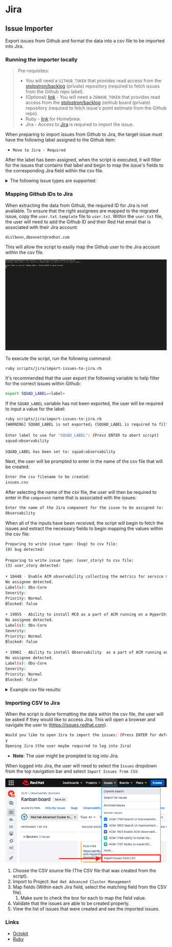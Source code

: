 # Jira

## Issue Importer

Export issues from Github and format the data into a csv file to be imported into Jira.

### Running the importer locally

> Pre-requisites:
>
> - You will need a `GITHUB_TOKEN` that provides read access from the [stolostron/backlog](https://github.com/stolostron/backlog) (private) repository (required to fetch issues from the Github repo label).
> - (Optional) [link](https://app.zenhub.com/settings/tokens) - You will need a `ZENHUB_TOKEN` that provides read access from the [stolostron/backlog](https://github.com/stolostron/backlog) zenhub board (private) repository (required to fetch issue's point estimate from the Github repo).
> - Ruby - [link](https://mac.install.guide/ruby/13.html) for Homebrew.
> - Jira - Access to [Jira](issues.redhat.com) is required to import the issue.

When preparing to import issues from Github to Jira, the target issue must have the following label assigned to the Github item:

- `Move to Jira - Required`

After the label has been assigned, when the script is executed, it will filter for the issues that contains that label and begin to map the issue's fields to the corresponding Jira field within the csv file.

<details>
    <summary>
        The following issue types are supported:
    </summary>

1. Blogs
2. Bugs
3. Enhancements
4. Epics
5. Tasks
6. User Stories

</details>

### Mapping Github IDs to Jira

When extracting the data from Github, the required ID for Jira is not available. To ensure that the right assignees are mapped to the migrated issue, copy the `user.txt.template` file to `user.txt`. Within the `user.txt` file, the user will need to add the Github ID and their Red Hat email that is associated with their Jira account:

```bash
dislbenn,dbennett@redhat.com
```

This will allow the script to easily map the Github user to the Jira account within the csv file.

![Jira Issue Importer](docs/images/import-issues-to-jira.gif)

To execute the script, run the following command:

```bash
ruby scripts/jira/import-issues-to-jira.rb
```

It's recommended that the user export the following variable to help filter for the correct issues within Github:

```bash
export SQUAD_LABEL=<label>
```

If the `SQUAD_LABEL` variable has not been exported, the user will be required to input a value for the label:

```bash
ruby scripts/jira/import-issues-to-jira.rb
[WARNING] SQUAD_LABEL is not exported; (SQUAD_LABEL is required to filter squad issues)

Enter label to use for "SQUAD_LABEL": (Press ENTER to abort script)
squad:observability

SQUAD_LABEL has been set to: squad:observability
```

Next, the user will be prompted to enter in the name of the csv file that will be created:

```bash
Enter the csv filename to be created:
issues.csv
```

After selecting the name of the csv file, the user will then be required to enter in the `component` name that is associated with the issues:

```bash
Enter the name of the Jira component for the issue to be assigned to:
Observability
```

When all of the inputs have been received, the script will begin to fetch the issues and extract the necessary fields to begin mapping the values within the csv file:

```bash
Preparing to write issue type: (bug) to csv file:
(0) bug detected:

Preparing to write issue type: (user_story) to csv file:
(3) user_story detected:

• 18448 - Enable ACM observability collecting the metrics for service mesh applications
No assignee detected.
Label(s): Obs-Core
Severity: 
Priority: Normal
Blocked: false

• 19955 - Ability to install MCO as a part of ACM running on a HyperShift Guest cluster
No assignee detected.
Label(s): Obs-Core
Severity: 
Priority: Normal
Blocked: false

• 19961 - Ability to install Observability  as a part of ACM running on HyperShift Guest cluster
No assignee detected.
Label(s): Obs-Core
Severity: 
Priority: Normal
Blocked: false
```

<details>
    <summary>
        Example csv file results:
    </summary>

```bash
Component/s,Issue Type,Summary,Description,Labels,Assignee,Priority,Severity,Blocked,Epic Name
Observability,story,Enable ACM observability collecting the metrics for service mesh applications,Migrated issue from: https://github.com/stolostron/backlog/issues/18448,Obs-Core,,Normal,,false,,
```

</details>

### Importing CSV to Jira

When the script is done formatting the data within the csv file, the user will be asked if they would like to access Jira. This will open a browser and navigate the user to (<https://issues.redhat.com>).

```bash
Would you like to open Jira to import the issues: (Press ENTER for default: y)
y
Opening Jira (the user maybe required to log into Jira)
```

- **Note**: The user might be prompted to log into Jira.

When logged into Jira, the user will need to select the `Issues` dropdown from the top navigation bar and select `Import Issues from CSV`.

![Import CSV](docs/images/import-jira-csv.png)

1. Choose the CSV source file (The CSV file that was created from the script).
2. Import to Project: `Red Hat Advanced Cluster Management`
3. Map fields (Within each Jira field, select the matching field from the CSV file).
   1. Make sure to check the box for each to map the field value.
4. Validate that the issues are able to be created properly.
5. View the list of issues that were created and see the imported issues.

### Links

- [Octokit](https://github.com/octokit/octokit.rb)
- [Ruby](https://pine.fm/LearnToProgram/chap_01.html)

